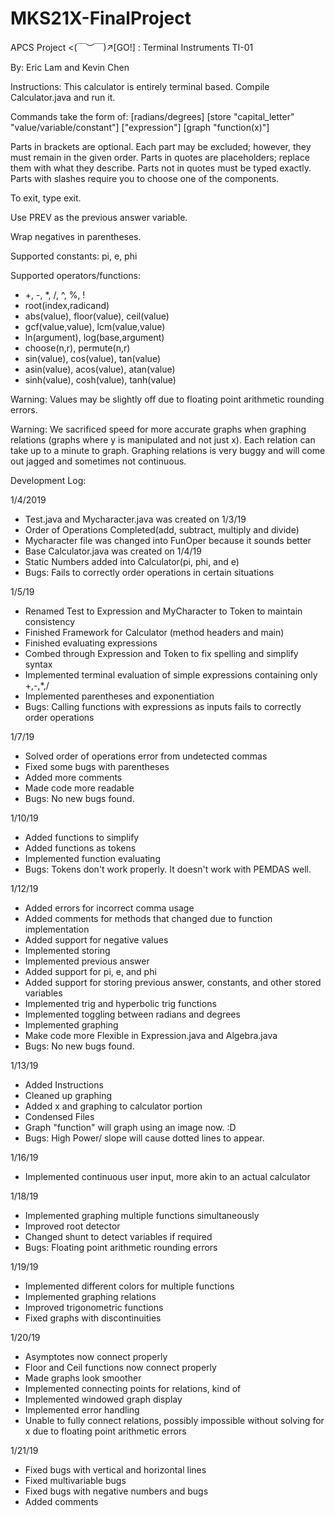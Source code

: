 # MKS21X-FinalProject

APCS Project <(￣︶￣)↗[GO!] : Terminal Instruments TI-01

By: Eric Lam and Kevin Chen

Instructions: This calculator is entirely terminal based. Compile Calculator.java and run it.

Commands take the form of:  [radians/degrees] [store "capital_letter" "value/variable/constant"] ["expression"] [graph "function(x)"]

Parts in brackets are optional. Each part may be excluded; however, they must remain in the given order. Parts in quotes are placeholders; replace them with what they describe. Parts not in quotes must be typed exactly. Parts with slashes require you to choose one of the components.

 To exit, type exit.

 Use PREV as the previous answer variable.

 Wrap negatives in parentheses.

 Supported constants: pi, e, phi

 Supported operators/functions:
 - +, -, *, /, ^, %, !
 - root(index,radicand)
 - abs(value), floor(value), ceil(value)
 - gcf(value,value), lcm(value,value)
 - ln(argument), log(base,argument)
 - choose(n,r), permute(n,r)
 - sin(value), cos(value), tan(value)
 - asin(value), acos(value), atan(value)
 - sinh(value), cosh(value), tanh(value)

Warning: Values may be slightly off due to floating point arithmetic rounding errors.

Warning: We sacrificed speed for more accurate graphs when graphing relations (graphs where y is manipulated and not just x). Each relation can take up to a minute to graph. Graphing relations is very buggy and will come out jagged and sometimes not continuous.

Development Log:

 1/4/2019
 - Test.java and Mycharacter.java was created on 1/3/19
 - Order of Operations Completed(add, subtract, multiply and divide)
 - Mycharacter file was changed into FunOper because it sounds better
 - Base Calculator.java was created on 1/4/19
 - Static Numbers added into Calculator(pi, phi, and e)
 - Bugs: Fails to correctly order operations in certain situations

 1/5/19
 - Renamed Test to Expression and MyCharacter to Token to maintain consistency
 - Finished Framework for Calculator (method headers and main)
 - Finished evaluating expressions
 - Combed through Expression and Token to fix spelling and simplify syntax
 - Implemented terminal evaluation of simple expressions containing only +,-,*,/
 - Implemented parentheses and exponentiation
 - Bugs: Calling functions with expressions as inputs fails to correctly order operations

 1/7/19
 - Solved order of operations error from undetected commas
 - Fixed some bugs with parentheses
 - Added more comments
 - Made code more readable
 - Bugs: No new bugs found.

 1/10/19
 - Added functions to simplify
 - Added functions as tokens
 - Implemented function evaluating
 - Bugs: Tokens don't work properly. It doesn't work with PEMDAS well.

 1/12/19
 - Added errors for incorrect comma usage
 - Added comments for methods that changed due to function implementation
 - Added support for negative values
 - Implemented storing
 - Implemented previous answer
 - Added support for pi, e, and phi
 - Added support for storing previous answer, constants, and other stored variables
 - Implemented trig and hyperbolic trig functions
 - Implemented toggling between radians and degrees
 - Implemented graphing
 - Make code more Flexible in Expression.java and Algebra.java
 - Bugs: No new bugs found.

 1/13/19
 - Added Instructions
 - Cleaned up graphing
 - Added x and graphing to calculator portion
 - Condensed Files
 - Graph "function" will graph using an image now. :D
 - Bugs: High Power/ slope will cause dotted lines to appear.

 1/16/19
  - Implemented continuous user input, more akin to an actual calculator

  1/18/19
  - Implemented graphing multiple functions simultaneously
  - Improved root detector
  - Changed shunt to detect variables if required
  - Bugs: Floating point arithmetic rounding errors

  1/19/19
  - Implemented different colors for multiple functions
  - Implemented graphing relations
  - Improved trigonometric functions
  - Fixed graphs with discontinuities

  1/20/19
  - Asymptotes now connect properly
  - Floor and Ceil functions now connect properly
  - Made graphs look smoother
  - Implemented connecting points for relations, kind of
  - Implemented windowed graph display
  - Implemented error handling
  - Unable to fully connect relations, possibly impossible without solving for x due to floating point arithmetic errors
  
  1/21/19
  - Fixed bugs with vertical and horizontal lines
  - Fixed multivariable bugs
  - Fixed bugs with negative numbers and bugs
  - Added comments
  
